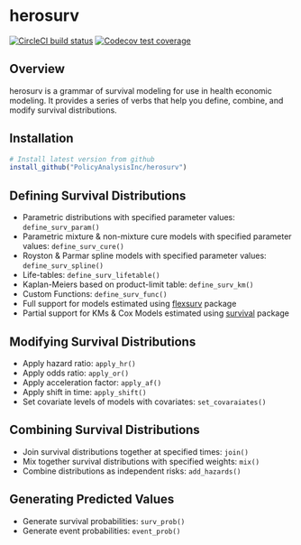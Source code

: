 # herosurv
  
<!-- badges: start -->
[![CircleCI build status](https://circleci.com/gh/PolicyAnalysisInc/herosurv.svg?style=svg)](https://circleci.com/gh/PolicyAnalysisInc/herosurv)
[![Codecov test coverage](https://codecov.io/gh/PolicyAnalysisInc/herosurv/branch/master/graph/badge.svg)](https://codecov.io/gh/PolicyAnalysisInc/herosurv?branch=master)
<!-- badges: end -->

## Overview

herosurv is a grammar of survival modeling for use in health economic modeling. It provides a series of verbs that help you define, combine, and modify survival distributions.

## Installation

``` r
# Install latest version from github
install_github("PolicyAnalysisInc/herosurv")
```

## Defining Survival Distributions

- Parametric distributions with specified parameter values: `define_surv_param()`
- Parametric mixture & non-mixture cure models with specified parameter values: `define_surv_cure()`
- Royston & Parmar spline models with specified parameter values: `define_surv_spline()`
- Life-tables: `define_surv_lifetable()`
- Kaplan-Meiers based on product-limit table: `define_surv_km()`
- Custom Functions: `define_surv_func()`
- Full support for models estimated using [flexsurv](https://cran.r-project.org/web/packages/flexsurv/index.html) package
- Partial support for KMs & Cox Models estimated using [survival](https://cran.r-project.org/web/packages/survival/index.html) package

## Modifying Survival Distributions

- Apply hazard ratio: `apply_hr()`
- Apply odds ratio: `apply_or()`
- Apply acceleration factor: `apply_af()`
- Apply shift in time: `apply_shift()`
- Set covariate levels of models with covariates: `set_covaraiates()`

## Combining Survival Distributions

- Join survival distributions together at specified times: `join()`
- Mix together survival distributions with specified weights: `mix()`
- Combine distributions as independent risks: `add_hazards()`

## Generating Predicted Values

- Generate survival probabilities: `surv_prob()`
- Generate event probabilities: `event_prob()`